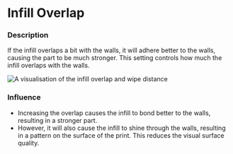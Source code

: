 Infill Overlap
====
### **Description**
If the infill overlaps a bit with the walls, it will adhere better to the walls, causing the part to be much stronger. This setting controls how much the infill overlaps with the walls.

![A visualisation of the infill overlap and wipe distance](../images/infill_overlap.svg)

### **Influence**
* Increasing the overlap causes the infill to bond better to the walls, resulting in a stronger part.
* However, it will also cause the infill to shine through the walls, resulting in a pattern on the surface of the print. This reduces the visual surface quality.